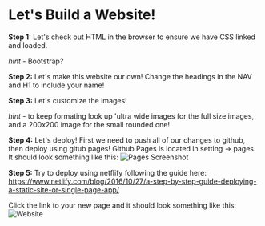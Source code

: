 # Let's Build a Website!

**Step 1:** Let's check out HTML in the browser to ensure we have CSS linked and loaded.

 *hint* - Bootstrap?

 **Step 2:** Let's make this website our own! Change the headings in the NAV and H1 to include your name!

**Step 3:** Let's customize the images! 

*hint* - to keep formating look up 'ultra wide images for the full size images, and a   200x200 image for the small rounded one!

**Step 4:** Let's deploy! First we need to push all of our changes to github, then deploy using gitub pages! Github Pages is located in setting -> pages. It should look something like this: ![Pages Screenshot](/assets/images/pages.png)

**Step 5:** Try to deploy using netflify following the guide here: https://www.netlify.com/blog/2016/10/27/a-step-by-step-guide-deploying-a-static-site-or-single-page-app/

Click the link to your new page and it should look something like this: ![Website](/assets/images/website.png)
